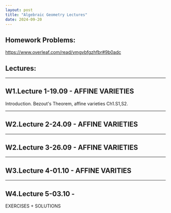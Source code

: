 ```yaml
---
layout: post
title: "Algebraic Geometry Lectures"
date: 2024-09-20
---
```


## Homework Problems:
https://www.overleaf.com/read/vmgvbfgzhfbr#9b0adc

##   Lectures:
---------------------
## W1.Lecture 1-19.09 - AFFINE VARIETIES
Introduction. Bezout's Theorem, affine varieties Ch1.S1,S2.

---------------------
## W2.Lecture 2-24.09 - AFFINE VARIETIES
---------------------
## W2.Lecture 3-26.09 - AFFINE VARIETIES
---------------------
## W3.Lecture 4-01.10 - AFFINE VARITIES
---------------------
## W4.Lecture 5-03.10 - 
EXERCISES + SOLUTIONS